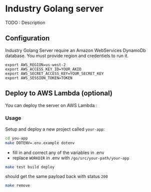 # Industry Golang server
TODO : Description

## Configuration
Industry Golang Server require an Amazon WebServices DynamoDb database. You must provide region and credentiels to run it.
```
export AWS_REGION=us-west-2
export AWS_ACCESS_KEY_ID=YOUR_AKID
export AWS_SECRET_ACCESS_KEY=YOUR_SECRET_KEY
export AWS_SESSION_TOKEN=TOKEN
```

## Deploy to AWS Lambda (optional)
You can deploy the server on AWS Lambda :
### Usage
Setup and deploy a new project called `your-app`:

```bash
cd you-app
make DOTENV=.env.example dotenv

```
* fill in and correct any of the variables in .env
* replace `WORKDIR` in .env with `/go/src/your-path/your-app`

```bash
make test build deploy
```

should get the same payload back with status `200`

```bash
make remove
```

